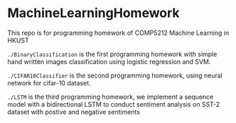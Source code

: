 # MachineLearningHomework

<!-- [![Binder](https://mybinder.org/badge_logo.svg)](https://mybinder.org/v2/gh/Farrrrland/MachineLearningHomework/HEAD) -->

This repo is for programming homework of COMP5212 Machine Learning in HKUST

`./BinaryClassification` is the first programming homework with simple hand written images classification using logistic regression and SVM.

`./CIFAR10Classifier` is the second programming homework, using neural network for cifar-10 dataset.

`./LSTM` is the third programming homework, we  implement a sequence model with a bidirectional LSTM to conduct sentiment analysis on SST-2 dataset with postive and negative sentiments
